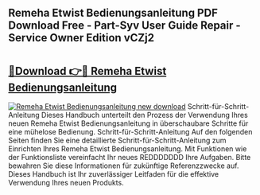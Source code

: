 ## Remeha Etwist Bedienungsanleitung PDF Download Free - Part-Syv User Guide Repair - Service Owner Edition vCZj2

# <h2><a href="http://df23y4y.blite.top/?on=Remeha+Etwist+Bedienungsanleitung">🔗Download 👉🔴 Remeha Etwist Bedienungsanleitung</a></h2>

[![Remeha Etwist Bedienungsanleitung new download](https://i.imgur.com/lujVjoI.png)](http://df23y4y.blite.top/?on=Remeha+Etwist+Bedienungsanleitung)
Schritt-für-Schritt-Anleitung Dieses Handbuch unterteilt den Prozess der Verwendung Ihres neuen Remeha Etwist Bedienungsanleitung in überschaubare Schritte für eine mühelose Bedienung. Schritt-für-Schritt-Anleitung Auf den folgenden Seiten finden Sie eine detaillierte Schritt-für-Schritt-Anleitung zum Einrichten Ihres Remeha Etwist Bedienungsanleitung. Mit Funktionen wie der Funktionsliste vereinfacht Ihr neues REDDDDDDD Ihre Aufgaben. Bitte bewahren Sie diese Informationen für zukünftige Referenzzwecke auf. Dieses Handbuch ist Ihr zuverlässiger Leitfaden für die effektive Verwendung Ihres neuen Produkts.
